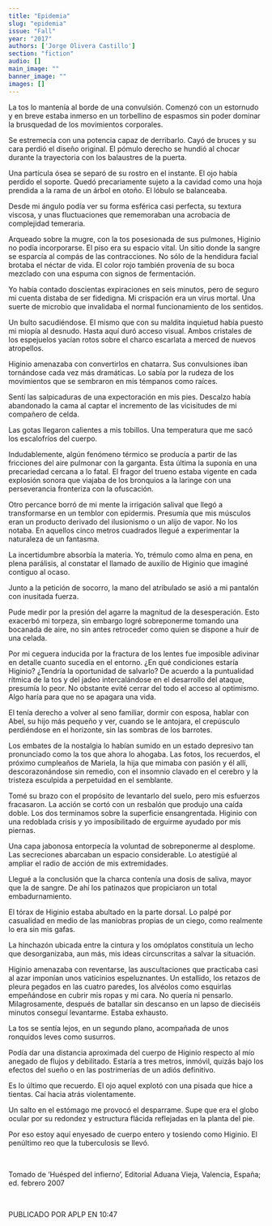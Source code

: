 ```yaml
---
title: "Epidemia"
slug: "epidemia"
issue: "Fall"
year: "2017"
authors: ['Jorge Olivera Castillo']
section: "fiction"
audio: []
main_image: ""
banner_image: ""
images: []
---
```

La tos lo mantenía al borde de una convulsión. Comenzó con un estornudo y en breve estaba inmerso en un torbellino de espasmos sin poder dominar la brusquedad de los movimientos corporales.

 Se estremecía con una potencia capaz de derribarlo. Cayó de bruces y su cara perdió el diseño original. El pómulo derecho se hundió al chocar durante la trayectoria con los balaustres de la puerta.

 Una partícula ósea se separó de su rostro en el instante. El ojo había perdido el soporte. Quedó precariamente sujeto a la cavidad como una hoja prendida a la rama de un árbol en otoño. El lóbulo se balanceaba.

 Desde mi ángulo podía ver su forma esférica casi perfecta, su textura viscosa, y unas fluctuaciones que rememoraban una acrobacia de complejidad temeraria.

 Arqueado sobre la mugre, con la tos posesionada de sus pulmones, Higinio no podía incorporarse. El piso era su espacio vital. Un sitio donde la sangre se esparcía al compás de las contracciones. No sólo de la hendidura facial brotaba el néctar de vida. El color rojo también provenía de su boca mezclado con una espuma con signos de fermentación.

 Yo había contado doscientas expiraciones en seis minutos, pero de seguro mi cuenta distaba de ser fidedigna. Mi crispación era un virus mortal. Una suerte de microbio que invalidaba el normal funcionamiento de los sentidos.

 Un bulto sacudiéndose. El mismo que con su maldita inquietud había puesto mi miopía al desnudo. Hasta aquí duró acceso visual. Ambos cristales de los espejuelos yacían rotos sobre el charco escarlata a merced de nuevos atropellos.

 Higinio amenazaba con convertirlos en chatarra. Sus convulsiones iban tornándose cada vez más dramáticas. Lo sabía por la rudeza de los movimientos que se sembraron en mis témpanos como raíces.

 Sentí las salpicaduras de una expectoración en mis pies. Descalzo había abandonado la cama al captar el incremento de las vicisitudes de mi compañero de celda.

 Las gotas llegaron calientes a mis tobillos. Una temperatura que me sacó los escalofríos del cuerpo.

 Indudablemente, algún fenómeno térmico se producía a partir de las fricciones del aire pulmonar con la garganta. Esta última la suponía en una precariedad cercana a lo fatal. El fragor del trueno estaba vigente en cada explosión sonora que viajaba de los bronquios a la laringe con una perseverancia fronteriza con la ofuscación.

 Otro percance borró de mi mente la irrigación salival que llegó a transformarse en un temblor con epidermis. Presumía que mis músculos eran un producto derivado del ilusionismo o un alijo de vapor. No los notaba. En aquellos cinco metros cuadrados llegué a experimentar la naturaleza de un fantasma.

 La incertidumbre absorbía la materia. Yo, trémulo como alma en pena, en plena parálisis, al constatar el llamado de auxilio de Higinio que imaginé contiguo al ocaso.

 Junto a la petición de socorro, la mano del atribulado se asió a mi pantalón con inusitada fuerza.

 Pude medir por la presión del agarre la magnitud de la desesperación. Esto exacerbó mi torpeza, sin embargo logré sobreponerme tomando una bocanada de aire, no sin antes retroceder como quien se dispone a huir de una celada.

 Por mi ceguera inducida por la fractura de los lentes fue imposible adivinar en detalle cuanto sucedía en el entorno. ¿En qué condiciones estaría Higinio? ¿Tendría la oportunidad de salvarlo? De acuerdo a la puntualidad rítmica de la tos y del jadeo intercalándose en el desarrollo del ataque, presumía lo peor. No obstante evité cerrar del todo el acceso al optimismo. Algo haría para que no se apagara una vida.

 El tenía derecho a volver al seno familiar, dormir con esposa, hablar con Abel, su hijo más pequeño y ver, cuando se le antojara, el crepúsculo perdiéndose en el horizonte, sin las sombras de los barrotes.

 Los embates de la nostalgia lo habían sumido en un estado depresivo tan pronunciado como la tos que ahora lo ahogaba. Las fotos, los recuerdos, el próximo cumpleaños de Mariela, la hija que mimaba con pasión y él allí, descorazonándose sin remedio, con el insomnio clavado en el cerebro y la tristeza esculpida a perpetuidad en el semblante.

 Tomé su brazo con el propósito de levantarlo del suelo, pero mis esfuerzos fracasaron. La acción se cortó con un resbalón que produjo una caída doble. Los dos terminamos sobre la superficie ensangrentada. Higinio con una redoblada crisis y yo imposibilitado de erguirme ayudado por mis piernas.

 Una capa jabonosa entorpecía la voluntad de sobreponerme al desplome. Las secreciones abarcaban un espacio considerable. Lo atestigüé al ampliar el radio de acción de mis extremidades.

 Llegué a la conclusión que la charca contenía una dosis de saliva, mayor que la de sangre. De ahí los patinazos que propiciaron un total embadurnamiento.

 El tórax de Higinio estaba abultado en la parte dorsal. Lo palpé por casualidad en medio de las maniobras propias de un ciego, como realmente lo era sin mis gafas.

 La hinchazón ubicada entre la cintura y los omóplatos constituía un lecho que desorganizaba, aun más, mis ideas circunscritas a salvar la situación.

 Higinio amenazaba con reventarse, las auscultaciones que practicaba casi al azar imponían unos vaticinios espeluznantes. Un estallido, los retazos de pleura pegados en las cuatro paredes, los alvéolos como esquirlas empeñándose en cubrir mis ropas y mi cara. No quería ni pensarlo. Milagrosamente, después de batallar sin descanso en un lapso de dieciséis minutos conseguí levantarme. Estaba exhausto.

 La tos se sentía lejos, en un segundo plano, acompañada de unos ronquidos leves como susurros.

 Podía dar una distancia aproximada del cuerpo de Higinio respecto al mío anegado de flujos y debilitado. Estaría a tres metros, inmóvil, quizás bajo los efectos del sueño o en las postrimerías de un adiós definitivo.

 Es lo último que recuerdo. El ojo aquel explotó con una pisada que hice a tientas. Caí hacia atrás violentamente.

 Un salto en el estómago me provocó el desparrame. Supe que era el globo ocular por su redondez y estructura flácida reflejadas en la planta del pie.

 Por eso estoy aquí enyesado de cuerpo entero y tosiendo como Higinio. El penúltimo reo que la tuberculosis se llevó.

  

 Tomado de ‘Huésped del infierno’, Editorial Aduana Vieja, Valencia, España; ed. febrero 2007

  

 PUBLICADO POR APLP EN 10:47

